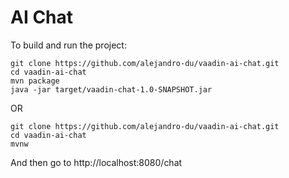 # AI Chat

To build and run the project:

```
git clone https://github.com/alejandro-du/vaadin-ai-chat.git
cd vaadin-ai-chat
mvn package
java -jar target/vaadin-chat-1.0-SNAPSHOT.jar
```
OR 
```
git clone https://github.com/alejandro-du/vaadin-ai-chat.git
cd vaadin-ai-chat
mvnw
```

And then go to http://localhost:8080/chat
